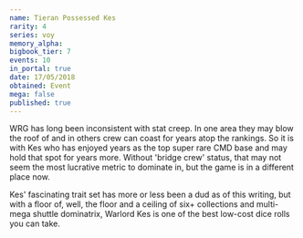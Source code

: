 ```yaml
---
name: Tieran Possessed Kes
rarity: 4
series: voy
memory_alpha:
bigbook_tier: 7
events: 10
in_portal: true
date: 17/05/2018
obtained: Event
mega: false
published: true
---
```


WRG has long been inconsistent with stat creep. In one area they may blow the roof of and in others crew can coast for years atop the rankings. So it is with Kes who has enjoyed years as the top super rare CMD base and may hold that spot for years more. Without 'bridge crew' status, that may not seem the most lucrative metric to dominate in, but the game is in a different place now.

Kes' fascinating trait set has more or less been a dud as of this writing, but with a floor of, well, the floor and a ceiling of six+ collections and multi-mega shuttle dominatrix, Warlord Kes is one of the best low-cost dice rolls you can take.
